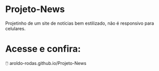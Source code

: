 # Projeto-News
Projetinho de um site de notícias bem estilizado, não é responsivo para celulares.
# Acesse e confira:

🖱️ aroldo-rodas.github.io/Projeto-News
